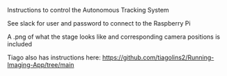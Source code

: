 Instructions to control the Autonomous Tracking System

See slack for user and password to connect to the Raspberry Pi

A .png of what the stage looks like and corresponding camera positions is included

Tiago also has instructions here: https://github.com/tiagolins2/Running-Imaging-App/tree/main

